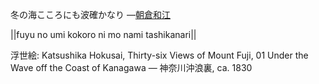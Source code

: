 冬の海こころにも波確かなり
—[朝倉和江](https://ja.wikipedia.org/wiki/朝倉和江)

||fuyu no umi kokoro ni mo nami tashikanari||

浮世絵: Katsushika Hokusai, Thirty-six Views of Mount Fuji, 01 Under the Wave off the Coast of Kanagawa — 神奈川沖浪裏, ca. 1830